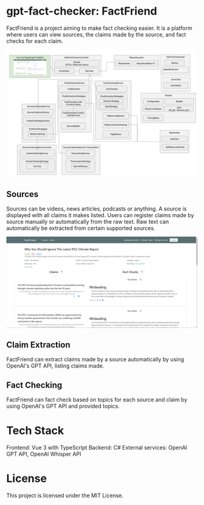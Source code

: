 # gpt-fact-checker: FactFriend
FactFriend is a project aiming to make fact checking easier. It is a platform where users can view sources, the claims made by the source, and fact checks for each claim.

![Solution Flowchart](overview.png)

## Sources

Sources can be videos, news articles, podcasts or anything. 
A source is displayed with all claims it makes listed.
Users can register claims made by source manually or automatically from the raw text.
Raw text can automatically be extracted from certain supported sources.

![Solution Flowchart](SourceDetailsScreenShot.JPG)

## Claim Extraction
FactFriend can extract claims made by a source automatically by using OpenAI's GPT API, listing claims made.

## Fact Checking
FactFriend can fact check based on topics for each source and claim by using OpenAI's GPT API and provided topics.

# Tech Stack
Frontend: Vue 3 with TypeScript
Backend: C#
External services:  OpenAI GPT API, OpenAI Whisper API

# License
This project is licensed under the MIT License.
